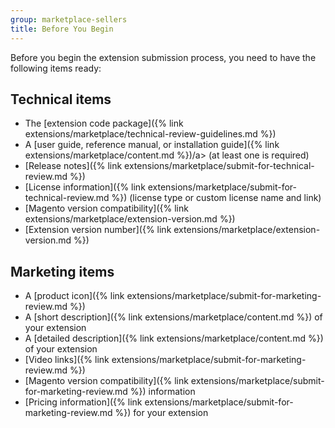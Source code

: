 ```yaml
---
group: marketplace-sellers
title: Before You Begin
---
```


Before you begin the extension submission process, you need to have the following items ready:

## Technical items

- The [extension code package]({% link extensions/marketplace/technical-review-guidelines.md %})
- A [user guide, reference manual, or installation guide]({% link extensions/marketplace/content.md %})/a> (at least one is required)
- [Release notes]({% link extensions/marketplace/submit-for-technical-review.md %})
- [License information]({% link extensions/marketplace/submit-for-technical-review.md %}) (license type or custom license name and link)
- [Magento version compatibility]({% link extensions/marketplace/extension-version.md %})
- [Extension version number]({% link extensions/marketplace/extension-version.md %})

## Marketing items

- A [product icon]({% link extensions/marketplace/submit-for-marketing-review.md %})
- A [short description]({% link extensions/marketplace/content.md %}) of your extension
- A [detailed description]({% link extensions/marketplace/content.md %}) of your extension
- [Video links]({% link extensions/marketplace/submit-for-marketing-review.md %})
- [Magento version compatibility]({% link extensions/marketplace/submit-for-marketing-review.md %}) information
- [Pricing information]({% link extensions/marketplace/submit-for-marketing-review.md %}) for your extension
